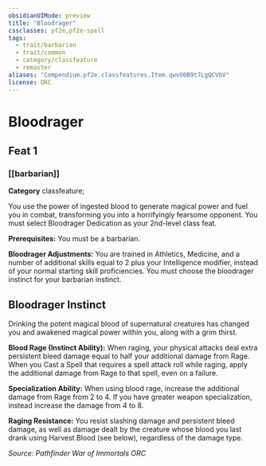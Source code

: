 ```yaml
---
obsidianUIMode: preview
title: "Bloodrager"
cssclasses: pf2e,pf2e-spell
tags:
  - trait/barbarian
  - trait/common
  - category/classfeature
  - remaster
aliases: "Compendium.pf2e.classfeatures.Item.qwvO0B9t7LgQCVbV"
license: ORC
---
```

# Bloodrager
## Feat 1
### [[barbarian]]

**Category** classfeature; 




You use the power of ingested blood to generate magical power and fuel you in combat, transforming you into a horrifyingly fearsome opponent. You must select Bloodrager Dedication as your 2nd-level class feat.

**Prerequisites:** You must be a barbarian.

**Bloodrager Adjustments:** You are trained in Athletics, Medicine, and a number of additional skills equal to 2 plus your Intelligence modifier, instead of your normal starting skill proficiencies. You must choose the bloodrager instinct for your barbarian instinct.

## Bloodrager Instinct

Drinking the potent magical blood of supernatural creatures has changed you and awakened magical power within you, along with a grim thirst.

**Blood Rage (Instinct Ability):** When raging, your physical attacks deal extra persistent bleed damage equal to half your additional damage from Rage. When you Cast a Spell that requires a spell attack roll while raging, apply the additional damage from Rage to that spell, even on a failure.

**Specialization Ability:** When using blood rage, increase the additional damage from Rage from 2 to 4. If you have greater weapon specialization, instead increase the damage from 4 to 8.

**Raging Resistance:** You resist slashing damage and persistent bleed damage, as well as damage dealt by the creature whose blood you last drank using Harvest Blood (see below), regardless of the damage type.

*Source: Pathfinder War of Immortals*
*ORC*
